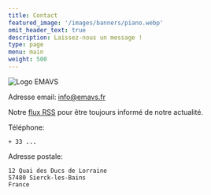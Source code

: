 ```yaml
---
title: Contact
featured_image: '/images/banners/piano.webp'
omit_header_text: true
description: Laissez-nous un message !
type: page
menu: main
weight: 500
---
```


![Logo EMAVS](/images/logo-1.png)

Adresse email: info@emavs.fr

Notre [flux RSS](/index.xml) pour être toujours informé de notre actualité.

Téléphone:

    + 33 ...

Adresse postale:

    12 Quai des Ducs de Lorraine  
    57480 Sierck-les-Bains
    France
